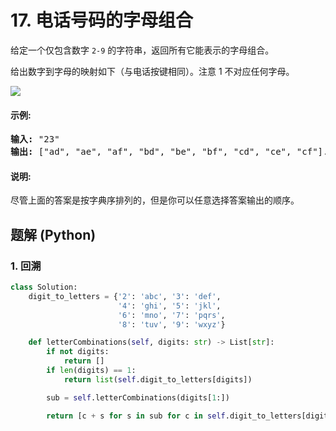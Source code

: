 # 17. 电话号码的字母组合
给定一个仅包含数字 `2-9` 的字符串，返回所有它能表示的字母组合。

给出数字到字母的映射如下（与电话按键相同）。注意 1 不对应任何字母。

![](https://assets.leetcode-cn.com/aliyun-lc-upload/original_images/17_telephone_keypad.png)

#### 示例:
<pre>
<strong>输入:</strong> "23"
<strong>输出:</strong> ["ad", "ae", "af", "bd", "be", "bf", "cd", "ce", "cf"].
</pre>

#### 说明:
尽管上面的答案是按字典序排列的，但是你可以任意选择答案输出的顺序。

## 题解 (Python)

### 1. 回溯
```Python
class Solution:
    digit_to_letters = {'2': 'abc', '3': 'def',
                        '4': 'ghi', '5': 'jkl',
                        '6': 'mno', '7': 'pqrs',
                        '8': 'tuv', '9': 'wxyz'}

    def letterCombinations(self, digits: str) -> List[str]:
        if not digits:
            return []
        if len(digits) == 1:
            return list(self.digit_to_letters[digits])

        sub = self.letterCombinations(digits[1:])

        return [c + s for s in sub for c in self.digit_to_letters[digits[0]]]
```
